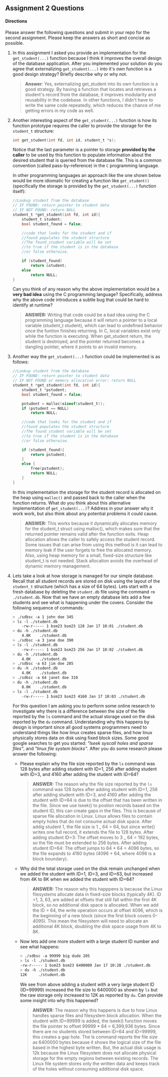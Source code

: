 ## Assignment 2 Questions

#### Directions

Please answer the following questions and submit in your repo for the second assignment. Please keep the answers as short and concise as possible.

1. In this assignment I asked you provide an implementation for the `get_student(...)` function because I think it improves the overall design of the database application. After you implemented your solution do you agree that externalizing `get_student(...)` into it's own function is a good design strategy? Briefly describe why or why not.

   > **Answer**: Yes, externalizing get_student into its own function is a good strategy. By having a function that locates and retrieves a student's record from the database, it improves modularity and reusability in the codebase. In other functions, I didn't have to write the same code repeatedly, which reduces the chance of me getting errors in my code as well.

2. Another interesting aspect of the `get_student(...)` function is how its function prototype requires the caller to provide the storage for the `student_t` structure:

   ```c
   int get_student(int fd, int id, student_t *s);
   ```

   Notice that the last parameter is a pointer to storage **provided by the caller** to be used by this function to populate information about the desired student that is queried from the database file. This is a common convention (called pass-by-reference) in the `C` programming language.

   In other programming languages an approach like the one shown below would be more idiomatic for creating a function like `get_student()` (specifically the storage is provided by the `get_student(...)` function itself):

   ```c
   //Lookup student from the database
   // IF FOUND: return pointer to student data
   // IF NOT FOUND: return NULL
   student_t *get_student(int fd, int id){
       student_t student;
       bool student_found = false;

       //code that looks for the student and if
       //found populates the student structure
       //The found_student variable will be set
       //to true if the student is in the database
       //or false otherwise.

       if (student_found)
           return &student;
       else
           return NULL;
   }
   ```

   Can you think of any reason why the above implementation would be a **very bad idea** using the C programming language? Specifically, address why the above code introduces a subtle bug that could be hard to identify at runtime?

   > **ANSWER:** Writing that code could be a bad idea using the C programming language because it will return a pointer to a local variable (student_t student), which can lead to undefined behavior once the funtion finishes returning. In C, local variables exist only while the function is executing. When get_student return, the student is destroyed, and the pointer returned becomes a dangling pointer, where it points to an invalid memory.

3. Another way the `get_student(...)` function could be implemented is as follows:

   ```c
   //Lookup student from the database
   // IF FOUND: return pointer to student data
   // IF NOT FOUND or memory allocation error: return NULL
   student_t *get_student(int fd, int id){
       student_t *pstudent;
       bool student_found = false;

       pstudent = malloc(sizeof(student_t));
       if (pstudent == NULL)
           return NULL;

       //code that looks for the student and if
       //found populates the student structure
       //The found_student variable will be set
       //to true if the student is in the database
       //or false otherwise.

       if (student_found){
           return pstudent;
       }
       else {
           free(pstudent);
           return NULL;
       }
   }
   ```

   In this implementation the storage for the student record is allocated on the heap using `malloc()` and passed back to the caller when the function returns. What do you think about this alternative implementation of `get_student(...)`? Address in your answer why it work work, but also think about any potential problems it could cause.

   > **ANSWER:** This works because it dynamically allocates memory for the student_t struct using malloc(), which makes sure that the returned pointer remains valid after the function exits. Heap allocation allows the caller to safely access the student record. Some issues that can arise from using this method is it can lead to memory leak if the user forgets to free the allocated memory. Also, using heap memory for a small, fixed-size structure like student_t is not needed. Stack allocation avoids the overhead of dynamic memory management.

4. Lets take a look at how storage is managed for our simple database. Recall that all student records are stored on disk using the layout of the `student_t` structure (which has a size of 64 bytes). Lets start with a fresh database by deleting the `student.db` file using the command `rm ./student.db`. Now that we have an empty database lets add a few students and see what is happening under the covers. Consider the following sequence of commands:

   ```bash
   > ./sdbsc -a 1 john doe 345
   > ls -l ./student.db
       -rw-r----- 1 bsm23 bsm23 128 Jan 17 10:01 ./student.db
   > du -h ./student.db
       4.0K    ./student.db
   > ./sdbsc -a 3 jane doe 390
   > ls -l ./student.db
       -rw-r----- 1 bsm23 bsm23 256 Jan 17 10:02 ./student.db
   > du -h ./student.db
       4.0K    ./student.db
   > ./sdbsc -a 63 jim doe 285
   > du -h ./student.db
       4.0K    ./student.db
   > ./sdbsc -a 64 janet doe 310
   > du -h ./student.db
       8.0K    ./student.db
   > ls -l ./student.db
       -rw-r----- 1 bsm23 bsm23 4160 Jan 17 10:03 ./student.db
   ```

   For this question I am asking you to perform some online research to investigate why there is a difference between the size of the file reported by the `ls` command and the actual storage used on the disk reported by the `du` command. Understanding why this happens by design is important since all good systems programmers need to understand things like how linux creates sparse files, and how linux physically stores data on disk using fixed block sizes. Some good google searches to get you started: _"lseek syscall holes and sparse files"_, and _"linux file system blocks"_. After you do some research please answer the following:

   - Please explain why the file size reported by the `ls` command was 128 bytes after adding student with ID=1, 256 after adding student with ID=3, and 4160 after adding the student with ID=64?

     > **ANSWER:** The reason why the file size reported by the `ls` command was 128 bytes after adding student with ID=1, 256 after adding student with ID=3, and 4160 after adding the student with ID=64 is due to the offset that has been written in the file. Since we use lseek() to postion records based on the student ID, this can create gaps in the files. This is because of sparse file allocation in Linux. Linux allows files to contain empty holes that do not consume actual disk space. After addig student 1, the file size is 1 _ 64 = 64, but since write() writes one full record, it extends the file to 128 bytes. After adding student ID=3: The offset moves to 3 _ 64 = 192 bytes, so the file must be extended to 256 bytes. After adding student ID=64: The offset jumps to 64 \* 64 = 4096 bytes, so the file expands to 4160 bytes (4096 + 64, where 4096 is a block boundary).

   - Why did the total storage used on the disk remain unchanged when we added the student with ID=1, ID=3, and ID=63, but increased from 4K to 8K when we added the student with ID=64?

     > **ANSWER:** The reason why this happpens is because the Linux filesystems allocate data in fixed-size blocks (typically 4K). ID =1, 3, 63, are added at offsets that still fall within the first 4K block, so no additional disk space is allocated. When we add the ID = 64, the write operation occurs at offset 4096, which is the beginning of a new block (since the first block covers 0-4095). This mean the filesystem will need to allocate an additional 4K block, doubling the disk space usage from 4K to 8K.

   - Now lets add one more student with a large student ID number and see what happens:

     ```bash
     > ./sdbsc -a 99999 big dude 205
     > ls -l ./student.db
     -rw-r----- 1 bsm23 bsm23 6400000 Jan 17 10:28 ./student.db
     > du -h ./student.db
     12K     ./student.db
     ```

     We see from above adding a student with a very large student ID (ID=99999) increased the file size to 6400000 as shown by `ls` but the raw storage only increased to 12K as reported by `du`. Can provide some insight into why this happened?

     > **ANSWER:** The reason why this happens is due to how Linux handles sparse files and filesystem block allocation. When the student with ID=99999 is added, the lseek() function moves the file pointer to offset 99999 \* 64 = 6,399,936 bytes. Since there are no students stored between ID=64 and ID=99999, this creates a gap hole. The ls command reports the file size as 6400000 bytes because it shows the logical size of the file based in the highest byte written. But, the actual disk usage is 12k because the Linux filesystem does not allocate physical storage for the empty regions between existing records. The Linux file system stores only the written data and keeps track of the holes without consuming additional disk space.
